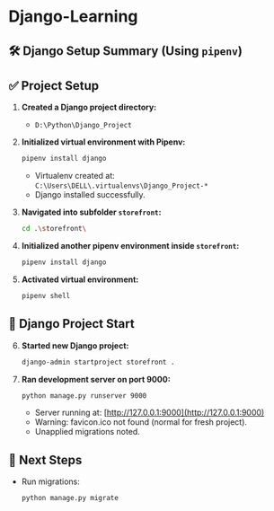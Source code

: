 # Django-Learning

## 🛠️ Django Setup Summary (Using `pipenv`)

## ✅ Project Setup

1. **Created a Django project directory:**
   - `D:\Python\Django_Project`

2. **Initialized virtual environment with Pipenv:**
   ```bash
   pipenv install django
   ```
   - Virtualenv created at:  
     `C:\Users\DELL\.virtualenvs\Django_Project-*`
   - Django installed successfully.

3. **Navigated into subfolder `storefront`:**
   ```bash
   cd .\storefront\
   ```

4. **Initialized another pipenv environment inside `storefront`:**
   ```bash
   pipenv install django
   ```

5. **Activated virtual environment:**
   ```bash
   pipenv shell
   ```

## 🚀 Django Project Start

6. **Started new Django project:**
   ```bash
   django-admin startproject storefront .
   ```

7. **Ran development server on port 9000:**
   ```bash
   python manage.py runserver 9000
   ```
   - Server running at: [http://127.0.0.1:9000](http://127.0.0.1:9000)
   - Warning: favicon.ico not found (normal for fresh project).
   - Unapplied migrations noted.

## 🔧 Next Steps

- Run migrations:
  ```bash
  python manage.py migrate
  ```
